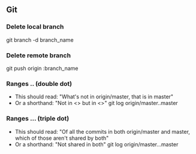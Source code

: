 ## Git
### Delete local branch
git branch -d branch_name
### Delete remote branch
git push origin :branch_name
### Ranges .. (double dot)
 - This should read: "What's not in origin/master, that is in master"
 - Or a shorthand: "Not in <> but in <>"
git log origin/master..master
### Ranges ... (triple dot)
 - This should read: "Of all the commits in both origin/master and master, which of those aren't shared by both"
 - Or a shorthand: "Not shared in both"
git log origin/master...master
